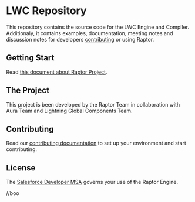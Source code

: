 # LWC Repository

This repository contains the source code for the LWC Engine and Compiler. Additionaly, it contains examples, documentation, meeting notes and discussion notes for developers [contributing](CONTRIBUTING.md) or using Raptor.

## Getting Start

Read [this document about Raptor Project][project-philosophy].

## The Project

This project is been developed by the Raptor Team in collaboration with Aura Team and Lightning Global Components Team.

## Contributing

Read our [contributing documentation](CONTRIBUTING.md) to set up your environment and start contributing.

## License

The [Salesforce Developer MSA](http://www.sfdcstatic.com/assets/pdf/misc/salesforce_Developer_MSA.pdf) governs your use of the Raptor Engine.

[project-philosophy]: https://docs.google.com/document/d/1tTUv-rGEnNFYteR7kSh-bpYe-CF12X-PrQoasIRTDOI/edit#heading=h.q2bg3fxu2csu
//boo
